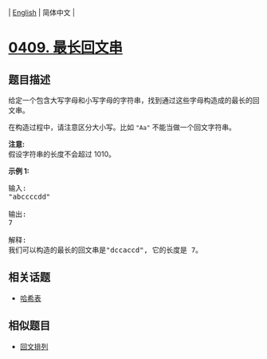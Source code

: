 
| [English](README_EN.md) | 简体中文 |
# [0409. 最长回文串](https://leetcode-cn.com/problems/longest-palindrome/)
## 题目描述
<p>给定一个包含大写字母和小写字母的字符串，找到通过这些字母构造成的最长的回文串。</p>

<p>在构造过程中，请注意区分大小写。比如&nbsp;<code>&quot;Aa&quot;</code>&nbsp;不能当做一个回文字符串。</p>

<p><strong>注意:</strong><br />
假设字符串的长度不会超过 1010。</p>

<p><strong>示例 1: </strong></p>

<pre>
输入:
&quot;abccccdd&quot;

输出:
7

解释:
我们可以构造的最长的回文串是&quot;dccaccd&quot;, 它的长度是 7。
</pre>

## 相关话题
- [哈希表](https://leetcode-cn.com/tag/hash-table)
## 相似题目
- [回文排列](../palindrome-permutation/README.md)
